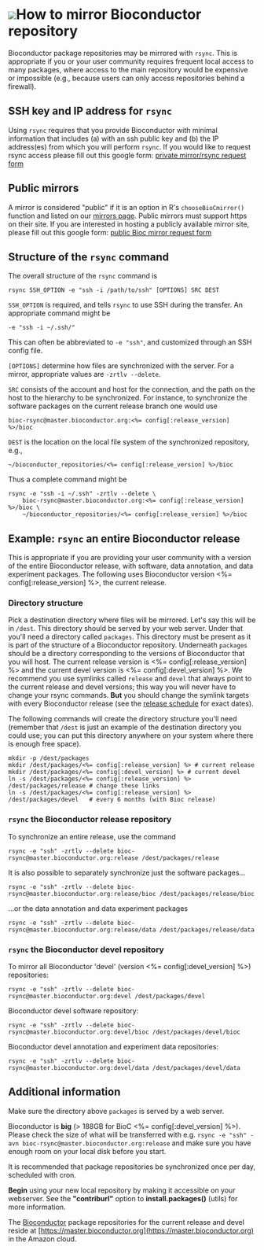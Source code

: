 # ![](/images/icons/magnifier.gif)How to mirror Bioconductor repository #

Bioconductor package repositories may be mirrored with `rsync`.  This
is appropriate if you or your user community requires frequent local
access to many packages, where access to the main repository would be
expensive or impossible (e.g., because users can only access
repositories behind a firewall).

## SSH key and IP address for `rsync`

Using `rsync` requires that you provide Bioconductor with minimal information
that includes (a) with an ssh public key and (b) the IP address(es) from which
you will perform `rsync`. If you would like to request rsync access please fill
out this google form: [private mirror/rsync request form](https://forms.gle/d42JmFCfyJPjpsWT8)

[webmaster@bioconductor.org]: mailto:webmaster@bioconductor.org

## Public mirrors

A mirror is considered "public" if it is an option in R's
`chooseBioCmirror()` function and listed on our [mirrors
page](/about/mirrors/). Public mirrors must support https on their
site. If you are interested in hosting a publicly available mirror
site, please fill out this google form: [public Bioc mirror request form](https://forms.gle/2BREvZfQfwgo2rSR6)

## Structure of the `rsync` command

The overall structure of the `rsync` command is

    rsync SSH_OPTION -e "ssh -i /path/to/ssh" [OPTIONS] SRC DEST

`SSH_OPTION` is required, and tells `rsync` to use SSH during the
transfer. An appropriate command might be

    -e "ssh -i ~/.ssh/"

This can often be abbreviated to `-e "ssh"`, and customized through an
SSH config file.

`[OPTIONS]` determine how files are synchronized with the server. For
a mirror, appropriate values are `-zrtlv --delete`.

`SRC` consists of the account and host for the connection, and the
path on the host to the hierarchy to be synchronized. For instance, to
synchronize the software packages on the current release branch one would use

    bioc-rsync@master.bioconductor.org:<%= config[:release_version] %>/bioc
    
`DEST` is the location on the local file system of the synchronized
repository, e.g.,

    ~/bioconductor_repositories/<%= config[:release_version] %>/bioc

Thus a complete command might be

    rsync -e "ssh -i ~/.ssh" -zrtlv --delete \
        bioc-rsync@master.bioconductor.org:<%= config[:release_version] %>/bioc \
        ~/bioconductor_repositories/<%= config[:release_version] %>/bioc

## Example: `rsync` an entire Bioconductor release

This is appropriate if you are providing your user community with a
version of the entire Bioconductor release, with software, data
annotation, and data experiment packages. The following uses
Bioconductor version <%= config[:release_version] %>, the current
release.

### Directory structure

Pick a destination directory where files will be mirrored. Let's say
this will be in `/dest`.  This directory should be served by your web
server.  Under that you'll need a directory called `packages`.  This
directory must be present as it is part of the structure of a
Bioconductor repository.  Underneath `packages` should be a directory
corresponding to the versions of Bioconductor that you will host. The
current release version is <%= config[:release_version] %> and the
current devel version is <%= config[:devel_version] %>. We recommend
you use symlinks called `release` and `devel` that always point to the
current release and devel versions; this way you will never have to
change your rsync commands. __But__ you should change the symlink
targets with every Bioconductor release (see the
[release schedule](/developers/release-schedule/) for exact dates).

The following commands will create the directory structure you'll need
(remember that `/dest` is just an example of the destination directory
you could use; you can put this directory anywhere on your system
where there is enough free space).

    mkdir -p /dest/packages
    mkdir /dest/packages/<%= config[:release_version] %> # current release
    mkdir /dest/packages/<%= config[:devel_version] %> # current devel
    ln -s /dest/packages/<%= config[:release_version] %> /dest/packages/release # change these links
    ln -s /dest/packages/<%= config[:release_version] %> /dest/packages/devel   # every 6 months (with Bioc release)

### `rsync` the Bioconductor release repository

To synchronize an entire release, use the command

    rsync -e "ssh" -zrtlv --delete bioc-rsync@master.bioconductor.org:release /dest/packages/release

It is also possible to separately synchronize just the software
packages...

    rsync -e "ssh" -zrtlv --delete bioc-rsync@master.bioconductor.org:release/bioc /dest/packages/release/bioc

...or the data annotation and data experiment packages

    rsync -e "ssh" -zrtlv --delete bioc-rsync@master.bioconductor.org:release/data /dest/packages/release/data

### `rsync` the Bioconductor devel repository

To mirror all Bioconductor 'devel' (version <%= config[:devel_version] %>)
repositories:

    rsync -e "ssh" -zrtlv --delete bioc-rsync@master.bioconductor.org:devel /dest/packages/devel

Bioconductor devel software repository:

    rsync -e "ssh" -zrtlv --delete bioc-rsync@master.bioconductor.org:devel/bioc /dest/packages/devel/bioc

Bioconductor devel annotation and experiment data repositories:

    rsync -e "ssh" -zrtlv --delete bioc-rsync@master.bioconductor.org:devel/data /dest/packages/devel/data

## Additional information ##

Make sure the directory above `packages` is served by a web server. 

Bioconductor is **big** (> 188GB for BioC <%= config[:devel_version] %>).
Please check the size of what will be transferred with e.g. `rsync -e "ssh"
-avn bioc-rsync@master.bioconductor.org:release` and make sure you have enough
room on your local disk before you start.

It is recommended that package repositories be synchronized once per
day, scheduled with cron.

**Begin** using your new local repository by making it accessible on your
webserver. See the **"contriburl"** option to **install.packages()** (utils)
for more information.

The [Bioconductor](/) package repositories for the current release and devel
reside at [https://master.bioconductor.org](https://master.bioconductor.org) in
the Amazon cloud.
